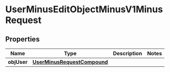 
# UserMinusEditObjectMinusV1MinusRequest

## Properties
Name | Type | Description | Notes
------------ | ------------- | ------------- | -------------
**objUser** | [**UserMinusRequestCompound**](UserMinusRequestCompound.md) |  | 



